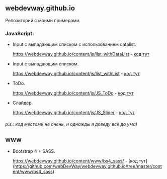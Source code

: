 ## webdevway.github.io

Репозиторий с моими примерами.

### JavaScript:
* Input c выпадающим списком с использованием datalist.

   https://webdevway.github.io/content/js/list_withDataList - [код тут](https://github.com/webDevWay/webdevway.github.io/blob/master/content/js/list_withDataList/autocomplete.js)
    
* Input c выпадающим списком.

    https://webdevway.github.io/content/js/list_withList - [код тут](https://github.com/webDevWay/webdevway.github.io/blob/master/content/js/list_withList/index.js)

* ToDo.

    https://webdevway.github.io/content/js/JS_ToDo - [код тут](https://github.com/webDevWay/webdevway.github.io/blob/master/content/js/JS_ToDo/index.js)
    
* Слайдер.

    https://webdevway.github.io/content/js/JS_Slider - [код тут](https://github.com/webDevWay/webdevway.github.io/blob/master/content/js/JS_Slider/script.js)
    
###### p.s.: код местами не очень, и однажды я доведу всё до ума)


### WWW
* Bootstrap 4 + SASS.

   https://webdevway.github.io/content/www/bs4_sass/ - [код тут]
(https://github.com/webDevWay/webdevway.github.io/tree/master/content/www/bs4_sass)
